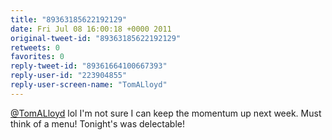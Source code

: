 ```yaml
---
title: "89363185622192129"
date: Fri Jul 08 16:00:18 +0000 2011
original-tweet-id: "89363185622192129"
retweets: 0
favorites: 0
reply-tweet-id: "89361664100667393"
reply-user-id: "223904855"
reply-user-screen-name: "TomALloyd"
---
```

<a href="https://twitter.com/TomALloyd">@TomALloyd</a> lol I'm not sure I can keep the momentum up next week. Must think of a menu! Tonight's was delectable!
